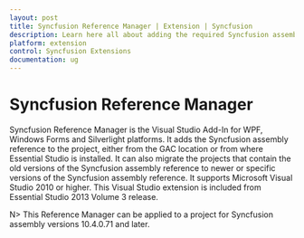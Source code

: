 ```yaml
---
layout: post
title: Syncfusion Reference Manager | Extension | Syncfusion
description: Learn here all about adding the required Syncfusion assembly to Windows project reference based on the selected control(s).
platform: extension
control: Syncfusion Extensions
documentation: ug
---
```


# Syncfusion Reference Manager

Syncfusion Reference Manager is the Visual Studio Add-In for WPF, Windows Forms and Silverlight platforms. It adds the Syncfusion assembly reference to the project, either from the GAC location or from where Essential Studio is installed. It can also migrate the projects that contain the old versions of the Syncfusion assembly reference to newer or specific versions of the Syncfusion assembly reference. It supports Microsoft Visual Studio 2010 or higher. This Visual Studio extension is included from Essential Studio 2013 Volume 3 release.

N> This Reference Manager can be applied to a project for Syncfusion assembly versions 10.4.0.71 and later.



